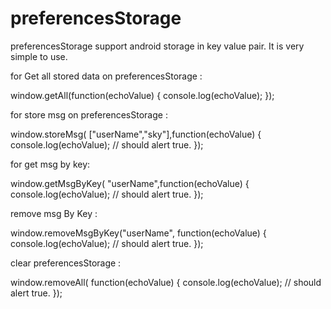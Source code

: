 # preferencesStorage
preferencesStorage support android storage in key value pair. It is very simple to use.

for Get all stored data on preferencesStorage :

window.getAll(function(echoValue) {
   console.log(echoValue);
});
	    
for store msg on preferencesStorage :

window.storeMsg( ["userName","sky"],function(echoValue) {
      console.log(echoValue); // should alert true.
});

for get msg by key:

window.getMsgByKey( "userName",function(echoValue) {
  console.log(echoValue); // should alert true.
});


remove msg By Key : 

window.removeMsgByKey("userName", function(echoValue) {
   console.log(echoValue); // should alert true.
});


clear preferencesStorage : 

window.removeAll( function(echoValue) {
  console.log(echoValue); // should alert true.
});
